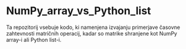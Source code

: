 # NumPy_array_vs_Python_list

Ta repozitorij vsebuje kodo, ki namenjena izvajanju primerjave časovne zahtevnosti matričnih operacij, kadar so matrike shranjene kot NumPy array-i ali Python list-i.

